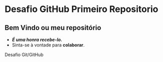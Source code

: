 # Desafio GitHub Primeiro Repositorio
## Bem Vindo ou meu repositório
 - ***É uma honra recebe-lo.***
 - Sinta-se à vontade para **colaborar**.


Desafio Git/GitHub

